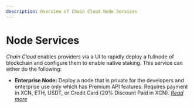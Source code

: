 ```yaml
---
description: Overview of Chain Cloud Node Services
---
```


# Node Services

_Chain Cloud_ enables providers via a UI to rapidly deploy a fullnode of blockchain and configure them to enable native staking. This service can either do the following:

<!-- Changed By Ozren -->
<!-- * **Protocol Node:** Deploy a node that can connect to the Premium and Free API that requires staking XCN token to deploy to earn XCN tokens as usage occurs. There is also a cost for the node monthly paid via XCN, ETH, USDT or Credit Card. (20% Discount Paid in XCN). [_Read more_](./protocol-node/protocol-node.md) -->
* **Enterprise Node:** Deploy a node that is private for the developers and enterprise use only which has Premium API features. Requires payment in XCN, ETH, USDT, or Credit Card (20% Discount Paid in XCN). [_Read more_](./enterprise-node.md)
